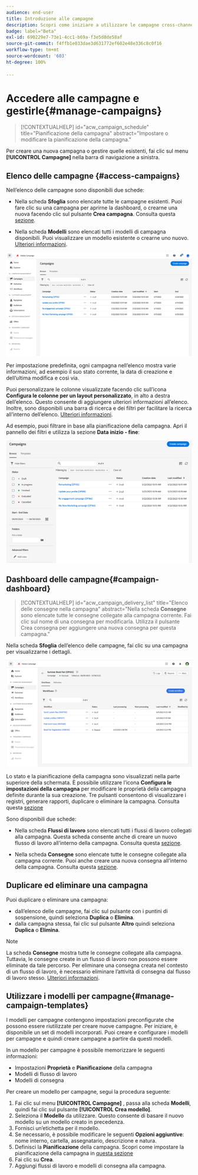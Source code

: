 ```yaml
---
audience: end-user
title: Introduzione alle campagne
description: Scopri come iniziare a utilizzare le campagne cross-channel
badge: label="Beta"
exl-id: 690229e7-73e1-4cc1-b69a-f3e5d8de58af
source-git-commit: f4ffb1e033dae3d631772ef602e48e336c8c0f16
workflow-type: tm+mt
source-wordcount: '603'
ht-degree: 100%

---
```


# Accedere alle campagne e gestirle{#manage-campaigns}

>[!CONTEXTUALHELP]
>id="acw_campaign_schedule"
>title="Pianificazione della campagna"
>abstract="Impostare o modificare la pianificazione della campagna."

Per creare una nuova campagna o gestire quelle esistenti, fai clic sul menu **[!UICONTROL Campagne]** nella barra di navigazione a sinistra.

## Elenco delle campagne {#access-campaigns}

Nell’elenco delle campagne sono disponibili due schede:

* Nella scheda **Sfoglia** sono elencate tutte le campagne esistenti. Puoi fare clic su una campagna per aprirne la dashboard, o crearne una nuova facendo clic sul pulsante **Crea campagna**. Consulta questa [sezione](create-campaigns.md#create-campaigns).

* Nella scheda **Modelli** sono elencati tutti i modelli di campagna disponibili. Puoi visualizzare un modello esistente o crearne uno nuovo. [Ulteriori informazioni](#manage-campaign-templates).

![Elenco delle campagne](assets/campaign-list.png)

Per impostazione predefinita, ogni campagna nell’elenco mostra varie informazioni, ad esempio il suo stato corrente, la data di creazione e dell’ultima modifica e così via.

Puoi personalizzare le colonne visualizzate facendo clic sull’icona **Configura le colonne per un layout personalizzato**, in alto a destra dell’elenco. Questo consente di aggiungere ulteriori informazioni all’elenco. Inoltre, sono disponibili una barra di ricerca e dei filtri per facilitare la ricerca all’interno dell’elenco. [Ulteriori informazioni](../get-started/user-interface.md#list-screens).

Ad esempio, puoi filtrare in base alla pianificazione della campagna. Apri il pannello dei filtri e utilizza la sezione **Data inizio - fine**:

![Filtro per le campagne](assets/campaign-filter-on-dates.png)

## Dashboard delle campagne{#campaign-dashboard}

>[!CONTEXTUALHELP]
>id="acw_campaign_delivery_list"
>title="Elenco delle consegne nella campagna"
>abstract="Nella scheda **Consegne** sono elencate tutte le consegne collegate alla campagna corrente. Fai clic sul nome di una consegna per modificarla. Utilizza il pulsante Crea consegna per aggiungere una nuova consegna per questa campagna."

Nella scheda **Sfoglia** dell’elenco delle campagne, fai clic su una campagna per visualizzarne i dettagli.

![Dashboard delle campagne](assets/campaign-dashboard.png)

Lo stato e la pianificazione della campagna sono visualizzati nella parte superiore della schermata. È possibile utilizzare l’icona **Configura le impostazioni della campagna** per modificare le proprietà della campagna definite durante la sua creazione. Tre pulsanti consentono di visualizzare i registri, generare rapporti, duplicare o eliminare la campagna. Consulta questa [sezione](create-campaigns.md#create-campaigns)

Sono disponibili due schede:

* Nella scheda **Flussi di lavoro** sono elencati tutti i flussi di lavoro collegati alla campagna. Questa scheda consente anche di creare un nuovo flusso di lavoro all’interno della campagna. Consulta questa [sezione](create-campaigns.md#create-campaigns).

* Nella scheda **Consegne** sono elencate tutte le consegne collegate alla campagna corrente. Puoi anche creare una nuova consegna all’interno della campagna. Consulta questa [sezione](create-campaigns.md#create-campaigns).

## Duplicare ed eliminare una campagna

Puoi duplicare o eliminare una campagna:

* dall’elenco delle campagne, fai clic sul pulsante con i puntini di sospensione, quindi seleziona **Duplica** o **Elimina**.
* dalla campagna stessa, fai clic sul pulsante **Altro** quindi seleziona **Duplica** o **Elimina**.

>[!NOTE]
>
>La scheda **Consegne** mostra tutte le consegne collegate alla campagna. Tuttavia, le consegne create in un flusso di lavoro non possono essere eliminate da tale percorso. Per eliminare una consegna creata nel contesto di un flusso di lavoro, è necessario eliminare l’attività di consegna dal flusso di lavoro stesso. [Ulteriori informazioni](../msg/gs-messages.md#delivery-delete).

## Utilizzare i modelli per campagne{#manage-campaign-templates}

I modelli per campagne contengono impostazioni preconfigurate che possono essere riutilizzate per creare nuove campagne. Per iniziare, è disponibile un set di modelli incorporati. Puoi creare e configurare i modelli per campagne e quindi creare campagne a partire da questi modelli.

In un modello per campagne è possibile memorizzare le seguenti informazioni:

* Impostazioni **Proprietà** e **Pianificazione** della campagna
* Modelli di flusso di lavoro
* Modelli di consegna

Per creare un modello per campagne, segui la procedura seguente:

1. Fai clic sul menu **[!UICONTROL Campagne]** , passa alla scheda **Modelli**, quindi fai clic sul pulsante **[!UICONTROL Crea modello]**.
1. Seleziona il **Modello** da utilizzare. Questo consente di basare il nuovo modello su un modello creato in precedenza.
1. Fornisci un’etichetta per il modello.
1. Se necessario, è possibile modificare le seguenti **Opzioni aggiuntive**: nome interno, cartella, assegnatario, descrizione e natura.
1. Definisci la **Pianificazione** della campagna. Scopri come impostare la pianificazione della campagna in [questa sezione](create-campaigns.md#campaign-schedule)
1. Fai clic su **Crea**.
1. Aggiungi flussi di lavoro e modelli di consegna alla campagna.
